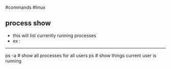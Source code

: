 #commands #linux 
## process show
- this will list currently running processes
- ex :
---
ps -a \# show all processes for all users
ps \# show things current user is running

